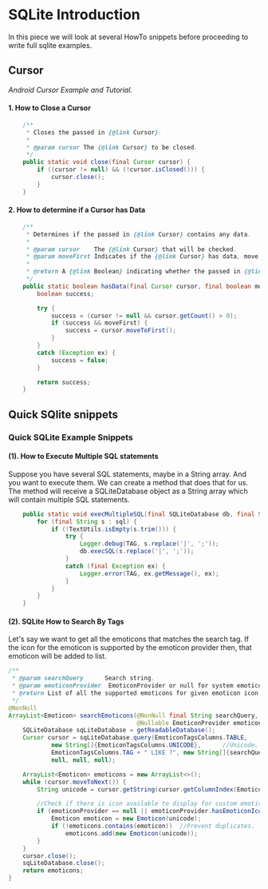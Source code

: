 # SQLite Introduction


In this piece we will look at several HowTo snippets before proceeding to write full sqlite examples.


## Cursor

_Android Cursor Example and Tutorial._

#### 1\. How to Close a Cursor

```java
    /**
     * Closes the passed in {@link Cursor}.
     *
     * @param cursor The {@link Cursor} to be closed.
     */
    public static void close(final Cursor cursor) {
        if ((cursor != null) && (!cursor.isClosed())) {
            cursor.close();
        }
    }
```

#### 2\. How to determine if a Cursor has Data

```java
    /**
     * Determines if the passed in {@link Cursor} contains any data.
     *
     * @param cursor    The {@link Cursor} that will be checked.
     * @param moveFirst Indicates if the {@link Cursor} has data, move to the first record.
     *
     * @return A {@link Boolean} indicating whether the passed in {@link Cursor} has data.
     */
    public static boolean hasData(final Cursor cursor, final boolean moveFirst) {
        boolean success;

        try {
            success = (cursor != null && cursor.getCount() > 0);
            if (success && moveFirst) {
                success = cursor.moveToFirst();
            }
        }
        catch (Exception ex) {
            success = false;
        }

        return success;
    }
```

## Quick SQlite snippets

### Quick SQLite Example Snippets

#### (1). How to Execute Multiple SQL statements

Suppose you have several SQL statements, maybe in a String array. And you want to execute them. We can create a method that does that for us. The method will receive a SQLiteDatabase object as a String array which will contain multiple SQL statements.

```java
    public static void execMultipleSQL(final SQLiteDatabase db, final String[] sql) {
        for (final String s : sql) {
            if (!TextUtils.isEmpty(s.trim())) {
                try {
                    Logger.debug(TAG, s.replace('|', ';'));
                    db.execSQL(s.replace('|', ';'));
                }
                catch (final Exception ex) {
                    Logger.error(TAG, ex.getMessage(), ex);
                }
            }
        }
    }
```

#### (2). SQLite How to Search By Tags

Let's say we want to get all the emoticons that matches the search tag. If the icon for the emoticon is supported by the emoticon provider then, that emoticon will be added to list.

```java
/**
 * @param searchQuery      Search string.
 * @param emoticonProvider  EmoticonProvider or null for system emoticons.
 * @return List of all the supported emoticons for given emoticon icon pack.
 */
@NonNull
ArrayList<Emoticon> searchEmoticons(@NonNull final String searchQuery,
                                    @Nullable EmoticonProvider emoticonProvider) {
    SQLiteDatabase sqLiteDatabase = getReadableDatabase();
    Cursor cursor = sqLiteDatabase.query(EmoticonTagsColumns.TABLE,
            new String[]{EmoticonTagsColumns.UNICODE},      //Unicode.
            EmoticonTagsColumns.TAG + " LIKE ?", new String[]{searchQuery.trim() + "%"}, //Search for the tag
            null, null, null);

    ArrayList<Emoticon> emoticons = new ArrayList<>();
    while (cursor.moveToNext()) {
        String unicode = cursor.getString(cursor.getColumnIndex(EmoticonTagsColumns.UNICODE));

        //Check if there is icon available to display for custom emoticon page.
        if (emoticonProvider == null || emoticonProvider.hasEmoticonIcon(unicode)) {
            Emoticon emoticon = new Emoticon(unicode);
            if (!emoticons.contains(emoticon))  //Prevent duplicates.
                emoticons.add(new Emoticon(unicode));
        }
    }
    cursor.close();
    sqLiteDatabase.close();
    return emoticons;
}
```
